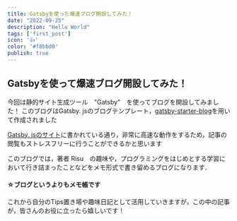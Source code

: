 ```yaml
---
title: Gatsbyを使った爆速ブログ開設してみた！
date: "2022-09-25"
description: "Hello World"
tags: ['first_post']
icon: '👍'
color: '#f8bbd0'
publish: true
---
```


## Gatsbyを使って爆速ブログ開設してみた！
今回は静的サイト生成ツール　"Gatsby"　を使ってブログを開設してみました！
このブログはGatsby. jsのブログテンプレート，[gatsby-starter-blog](https://www.gatsbyjs.com/starters/gatsbyjs/gatsby-starter-blog)を用いて作成されました

[Gatsby. jsのサイト](https://www.gatsbyjs.com/)に書かれている通り，非常に高速な動作をするため，記事の閲覧もストレスフリーに行うことができるかと思います


このブログでは，著者 Risu　の趣味や，プログラミングをはじめとする学習において行き詰まったことなどをメモ形式で書き留めるブログになります．  

#### ☆ブログというよりもメモ帳です　
これから自分のTips置き場や趣味日記として活用していきますが，この中の記事が，皆さんのお役に立ったら嬉しいです！